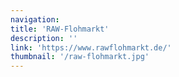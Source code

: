 ```yaml
---
navigation:
title: 'RAW-Flohmarkt'
description: ''
link: 'https://www.rawflohmarkt.de/'
thumbnail: '/raw-flohmarkt.jpg'
---
```

